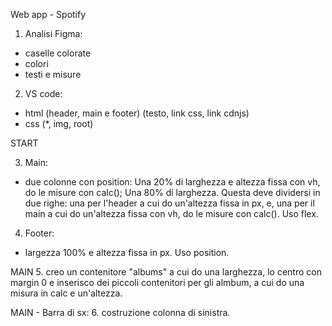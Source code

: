 Web app - Spotify

1. Analisi Figma:
- caselle colorate
- colori
- testi e misure

2. VS code:
- html (header, main e footer) (testo, link css, link cdnjs)
- css (*, img, root)

START

3. Main:
- due colonne con position:
Una 20% di larghezza e altezza fissa con vh, do le misure con calc();
Una 80% di larghezza. Questa deve dividersi in due righe: una per l'header a cui do un'altezza fissa in px, e, una per il main a cui do un'altezza fissa con vh, do le misure con calc(). Uso flex.

4. Footer:
- largezza 100% e altezza fissa in px. Uso position.

MAIN
5. creo un contenitore "albums" a cui do una larghezza, lo centro con margin 0 e inserisco dei piccoli contenitori per gli almbum, a cui do una misura in calc e un'altezza.

MAIN - Barra di sx:
6. costruzione colonna di sinistra.